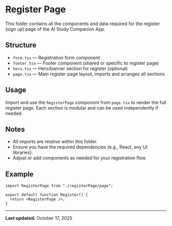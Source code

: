 # Register Page

This folder contains all the components and data required for the register (sign up) page of the AI Study Companion App.

## Structure

- `form.tsx` — Registration form component
- `footer.tsx` — Footer component (shared or specific to register page)
- `hero.tsx` — Hero/banner section for register (optional)
- `page.tsx` — Main register page layout, imports and arranges all sections

## Usage

Import and use the `RegisterPage` component from `page.tsx` to render the full register page. Each section is modular and can be used independently if needed.

## Notes

- All imports are relative within this folder.
- Ensure you have the required dependencies (e.g., React, any UI libraries).
- Adjust or add components as needed for your registration flow.

## Example

```tsx
import RegisterPage from "./registerPage/page";

export default function Register() {
  return <RegisterPage />;
}
```

---

**Last updated:** October 17, 2025
